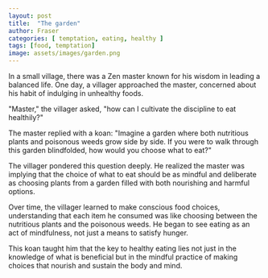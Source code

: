 ```yaml
---
layout: post
title:  "The garden"
author: Fraser
categories: [ temptation, eating, healthy ]
tags: [food, temptation]
image: assets/images/garden.png
---
```


In a small village, there was a Zen master known for his wisdom in leading a balanced life. One day, a villager approached the master, concerned about his habit of indulging in unhealthy foods.

"Master," the villager asked, "how can I cultivate the discipline to eat healthily?"

The master replied with a koan: "Imagine a garden where both nutritious plants and poisonous weeds grow side by side. If you were to walk through this garden blindfolded, how would you choose what to eat?"

The villager pondered this question deeply. He realized the master was implying that the choice of what to eat should be as mindful and deliberate as choosing plants from a garden filled with both nourishing and harmful options.

Over time, the villager learned to make conscious food choices, understanding that each item he consumed was like choosing between the nutritious plants and the poisonous weeds. He began to see eating as an act of mindfulness, not just a means to satisfy hunger.

This koan taught him that the key to healthy eating lies not just in the knowledge of what is beneficial but in the mindful practice of making choices that nourish and sustain the body and mind.